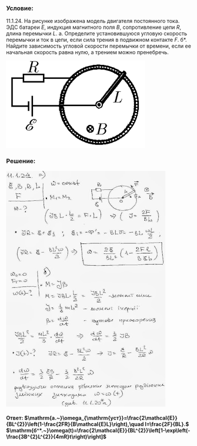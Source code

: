 ###  Условие: 

$11.1.24.$ На рисунке изображена модель двигателя постоянного тока. ЭДС батареи $E$, индукция магнитного поля $B$, сопротивление цепи $R$, длина перемычки $L$. а. Определите установившуюся угловую скорость перемычки и ток в цепи, если сила трения в подвижном контакте $F$. 
б*. Найдите зависимость угловой скорости перемычки от времени, если ее начальная скорость равна нулю, а трением можно пренебречь. 

![К задаче $11.1.24$|378x237, 35%](../../img/11.1.24/11.1.24.png)

###  Решение: 

![|433x640, 67%](../../img/11.1.24/11124.JPG) 

####  Ответ: $\mathrm{а.~}\omega_{\mathrm{уст}}=\frac{2\mathcal{E}}{BL^{2}}\left(1-\frac{2FR}{B\mathcal{E}L}\right),\quad I=\frac{2F}{BL}.$ $\mathrm{б^*.~}\omega(t)=\frac{2\mathcal{E}}{BL^{2}}\left[1-\exp\left(-\frac{3B^{2}L^{2}}{4mR}t\right)\right]$

